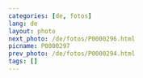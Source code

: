 ```yaml
---
categories: [de, fotos]
lang: de
layout: photo
next_photo: /de/fotos/P0000296.html
picname: P0000297
prev_photo: /de/fotos/P0000294.html
tags: []
---
```

